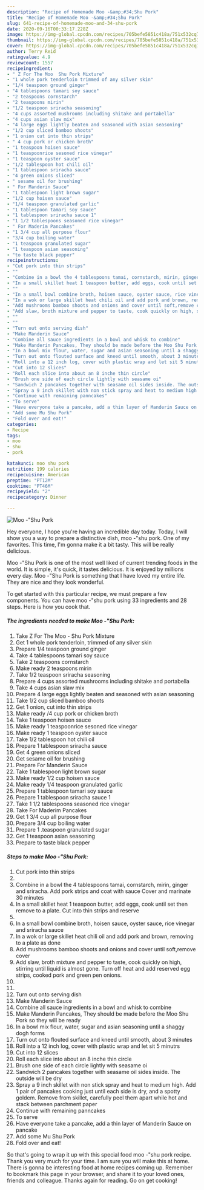 ```yaml
---
description: "Recipe of Homemade Moo -&amp;#34;Shu Pork"
title: "Recipe of Homemade Moo -&amp;#34;Shu Pork"
slug: 641-recipe-of-homemade-moo-and-34-shu-pork
date: 2020-09-16T00:33:17.228Z
image: https://img-global.cpcdn.com/recipes/705befe5851c418a/751x532cq70/moo-shu-pork-recipe-main-photo.jpg
thumbnail: https://img-global.cpcdn.com/recipes/705befe5851c418a/751x532cq70/moo-shu-pork-recipe-main-photo.jpg
cover: https://img-global.cpcdn.com/recipes/705befe5851c418a/751x532cq70/moo-shu-pork-recipe-main-photo.jpg
author: Terry Reid
ratingvalue: 4.9
reviewcount: 1557
recipeingredient:
- " Z For The Moo  Shu Pork Mixture"
- "1 whole pork tenderloin trimmed of any silver skin"
- "1/4 teaspoon ground ginger"
- "4 tablespoons tamari soy sauce"
- "2 teaspoons cornstarch"
- "2 teaspoons mirin"
- "1/2 teaspoon sriracha seasoning"
- "4 cups assorted mushrooms including shitake and portabella"
- "4 cups asian slaw mix"
- "4 large eggs lightly beaten and seasoned with asian seasoning"
- "1/2 cup sliced bamboo shoots"
- "1 onion cut into thin strips"
- " 4 cup pork or chicken broth"
- "1 teaspoon hoisen sauce"
- "1 teaspoonrice sesoned rice vinegar"
- "1 teaspoon oyster sauce"
- "1/2 tablespoon hot chili oil"
- "1 tablespoon sriracha sauce"
- "4 green onions sliced"
- " sesame oil for brushing"
- " For Manderin Sauce"
- "1 tablespoon light brown sugar"
- "1/2 cup hoisen sauce"
- "1/4 teaspoon granulated garlic"
- "1 tablespoon tamari soy sauce"
- "1 tablespoon sriracha sauce 1"
- "1 1/2 tablespoons seasoned rice vinegar"
- " For Maderim Pancakes"
- "1 3/4 cup all purpose flour"
- "3/4 cup boiling water"
- "1 teaspoon granulated sugar"
- "1 teaspoon asian seasoning"
- "to taste black pepper"
recipeinstructions:
- "Cut pork into thin strips"
- ""
- "Combine in a bowl the 4 tablespoons tamai, cornstarch, mirin, ginger and sriracha. Add pork strips and coat with sauce Cover and marinate 30 minutes"
- "In a small skillet heat 1 teaspoon butter, add eggs, cook until set then remove to a plate. Cut into thin strips and reserve"
- ""
- "In a small bowl combine broth, hoisen sauce, oyster sauce, rice vinegar and sriracha sauce"
- "In a wok or large skillet heat chili oil and add pork and brown, removing to a plate as done"
- "Add mushrooms bamboo shoots and onions and cover until soft,remove cover"
- "Add slaw, broth mixture and pepper to taste, cook quickly on high, stirring until liquid is almost gone. Turn off heat and add reserved egg strips, cooked pork and green pen onions."
- ""
- ""
- "Turn out onto serving dish"
- "Make Manderin Sauce"
- "Combine all sauce ingredients in a bowl and whisk to combine"
- "Make Manderin Pancakes, They should be made before the Moo Shu Pork so they will be ready"
- "In a bowl mix flour, water, sugar and asian seasoning until a shaggy dogh forms"
- "Turn out onto flouted surface and kneed until smooth, about 3 minutes"
- "Roll into a 12 inch log, cover with plastic wrap and let sit 5 minutrs"
- "Cut into 12 slices"
- "Roll each slice into about an 8 inche thin circle"
- "Brush one side of each circle lightly with seasame oi"
- "Sandwich 2 pancakes together with seasame oil sides inside. The outside will be dry"
- "Spray a 9 inch skillet with non stick spray and heat to medium high. Add 1 pair of pancakes cooking just until each side is dry, and a spotty goldem. Remove from skillet, carefully peel them apart while hot and stack between parchment paper"
- "Continue with remaining panncakes"
- "To serve"
- "Have everyone take a pancake, add a thin layer of Manderin Sauce on pancake"
- "Add some Mu Shu Pork"
- "Fold over and eat!"
categories:
- Recipe
tags:
- moo
- shu
- pork

katakunci: moo shu pork 
nutrition: 199 calories
recipecuisine: American
preptime: "PT12M"
cooktime: "PT46M"
recipeyield: "2"
recipecategory: Dinner

---
```



![Moo -&#34;Shu Pork](https://img-global.cpcdn.com/recipes/705befe5851c418a/751x532cq70/moo-shu-pork-recipe-main-photo.jpg)

Hey everyone, I hope you're having an incredible day today. Today, I will show you a way to prepare a distinctive dish, moo -&#34;shu pork. One of my favorites. This time, I'm gonna make it a bit tasty. This will be really delicious.

Moo -&#34;Shu Pork is one of the most well liked of current trending foods in the world. It is simple, it's quick, it tastes delicious. It is enjoyed by millions every day. Moo -&#34;Shu Pork is something that I have loved my entire life. They are nice and they look wonderful.




To get started with this particular recipe, we must prepare a few components. You can have moo -&#34;shu pork using 33 ingredients and 28 steps. Here is how you cook that.

<!--inarticleads1-->

##### The ingredients needed to make Moo -&#34;Shu Pork:

1. Take  Z For The Moo - Shu Pork Mixture
1. Get 1 whole pork tenderloin, trimmed of any silver skin
1. Prepare 1/4 teaspoon ground ginger
1. Take 4 tablespoons tamari soy sauce
1. Take 2 teaspoons cornstarch
1. Make ready 2 teaspoons mirin
1. Take 1/2 teaspoon sriracha seasoning
1. Prepare 4 cups assorted mushrooms including shitake and portabella
1. Take 4 cups asian slaw mix
1. Prepare 4 large eggs lightly beaten and seasoned with asian seasoning
1. Take 1/2 cup sliced bamboo shoots
1. Get 1 onion, cut into thin strips
1. Make ready  /4 cup pork or chicken broth
1. Take 1 teaspoon hoisen sauce
1. Make ready 1 teaspoonrice sesoned rice vinegar
1. Make ready 1 teaspoon oyster sauce
1. Take 1/2 tablespoon hot chili oil
1. Prepare 1 tablespoon sriracha sauce
1. Get 4 green onions sliced
1. Get  sesame oil for brushing
1. Prepare  For Manderin Sauce
1. Take 1 tablespoon light brown sugar
1. Make ready 1/2 cup hoisen sauce
1. Make ready 1/4 teaspoon granulated garlic
1. Prepare 1 tablespoon tamari soy sauce
1. Prepare 1 tablespoon sriracha sauce 1
1. Take 1 1/2 tablespoons seasoned rice vinegar
1. Take  For Maderim Pancakes
1. Get 1 3/4 cup all purpose flour
1. Prepare 3/4 cup boiling water
1. Prepare 1 .teaspoon granulated sugar
1. Get 1 teaspoon asian seasoning
1. Prepare to taste black pepper




<!--inarticleads2-->

##### Steps to make Moo -&#34;Shu Pork:

1. Cut pork into thin strips
1. 
1. Combine in a bowl the 4 tablespoons tamai, cornstarch, mirin, ginger and sriracha. Add pork strips and coat with sauce Cover and marinate 30 minutes
1. In a small skillet heat 1 teaspoon butter, add eggs, cook until set then remove to a plate. Cut into thin strips and reserve
1. 
1. In a small bowl combine broth, hoisen sauce, oyster sauce, rice vinegar and sriracha sauce
1. In a wok or large skillet heat chili oil and add pork and brown, removing to a plate as done
1. Add mushrooms bamboo shoots and onions and cover until soft,remove cover
1. Add slaw, broth mixture and pepper to taste, cook quickly on high, stirring until liquid is almost gone. Turn off heat and add reserved egg strips, cooked pork and green pen onions.
1. 
1. 
1. Turn out onto serving dish
1. Make Manderin Sauce
1. Combine all sauce ingredients in a bowl and whisk to combine
1. Make Manderin Pancakes, They should be made before the Moo Shu Pork so they will be ready
1. In a bowl mix flour, water, sugar and asian seasoning until a shaggy dogh forms
1. Turn out onto flouted surface and kneed until smooth, about 3 minutes
1. Roll into a 12 inch log, cover with plastic wrap and let sit 5 minutrs
1. Cut into 12 slices
1. Roll each slice into about an 8 inche thin circle
1. Brush one side of each circle lightly with seasame oi
1. Sandwich 2 pancakes together with seasame oil sides inside. The outside will be dry
1. Spray a 9 inch skillet with non stick spray and heat to medium high. Add 1 pair of pancakes cooking just until each side is dry, and a spotty goldem. Remove from skillet, carefully peel them apart while hot and stack between parchment paper
1. Continue with remaining panncakes
1. To serve
1. Have everyone take a pancake, add a thin layer of Manderin Sauce on pancake
1. Add some Mu Shu Pork
1. Fold over and eat!




So that's going to wrap it up with this special food moo -&#34;shu pork recipe. Thank you very much for your time. I am sure you will make this at home. There is gonna be interesting food at home recipes coming up. Remember to bookmark this page in your browser, and share it to your loved ones, friends and colleague. Thanks again for reading. Go on get cooking!
